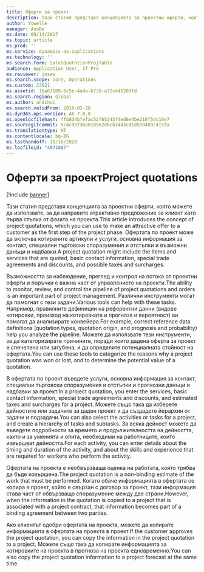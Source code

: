 ```yaml
---
title: Оферти за проект
description: Тази статия представя концепцията за проектни оферти, която можете да използвате, за да направите атрактивно предложение за клиент като първа стъпка от фазата на проекта. Офертата по проект може да включва котираните артикули и услуги, основна информация за контакт, специални търговски споразумения и отстъпки и възможни данъци и надбавки.
author: Yowelle
manager: AnnBe
ms.date: 09/14/2017
ms.topic: article
ms.prod: ''
ms.service: dynamics-ax-applications
ms.technology: ''
ms.search.form: SalesQuotationProjTable
audience: Application User, IT Pro
ms.reviewer: josaw
ms.search.scope: Core, Operations
ms.custom: 23621
ms.assetid: 1ba67109-8c5b-4ada-b730-a72cd46203fd
ms.search.region: Global
ms.author: andchoi
ms.search.validFrom: 2016-02-28
ms.dyn365.ops.version: AX 7.0.0
ms.openlocfilehash: ffb8d4bfefac52f65245f4ed6e4be216f5dc10e7
ms.sourcegitcommit: 5c4c9bf3ba018562d6cb3443c01d550489c415fa
ms.translationtype: HT
ms.contentlocale: bg-BG
ms.lasthandoff: 10/16/2020
ms.locfileid: "4071807"
---
```

# <a name="project-quotations"></a><span data-ttu-id="51f62-104">Оферти за проект</span><span class="sxs-lookup"><span data-stu-id="51f62-104">Project quotations</span></span>

[!include [banner](../includes/banner.md)]

<span data-ttu-id="51f62-105">Тази статия представя концепцията за проектни оферти, която можете да използвате, за да направите атрактивно предложение за клиент като първа стъпка от фазата на проекта.</span><span class="sxs-lookup"><span data-stu-id="51f62-105">This article introduces the concept of project quotations, which you can use to make an attractive offer to a customer as the first step of the project phase.</span></span> <span data-ttu-id="51f62-106">Офертата по проект може да включва котираните артикули и услуги, основна информация за контакт, специални търговски споразумения и отстъпки и възможни данъци и надбавки.</span><span class="sxs-lookup"><span data-stu-id="51f62-106">A project quotation might include the items and services that are quoted, basic contact information, special trade agreements and discounts, and possible taxes and surcharges.</span></span> 

<span data-ttu-id="51f62-107">Възможността за наблюдение, преглед и контрол на потока от проектни оферти и поръчки е важна част от управлението на проекти.</span><span class="sxs-lookup"><span data-stu-id="51f62-107">The ability to monitor, review, and control the pipeline of project quotations and orders is an important part of project management.</span></span> <span data-ttu-id="51f62-108">Различни инструменти могат да помогнат с тези задачи.</span><span class="sxs-lookup"><span data-stu-id="51f62-108">Various tools can help with these tasks.</span></span> <span data-ttu-id="51f62-109">Например, правилните дефиниции на референтни данни (видове котировки, произход на котировката и прогноза и вероятност) ви помагат да анализирате конвейера.</span><span class="sxs-lookup"><span data-stu-id="51f62-109">For example, correct reference data definitions (quotation types, quotation origin, and prognosis and probability) help you analyze the pipeline.</span></span> <span data-ttu-id="51f62-110">Можете да използвате тези инструменти, за да категоризирате причините, поради които дадена оферта за проект е спечелена или загубена, и да определите потенциалната стойност на офертата.</span><span class="sxs-lookup"><span data-stu-id="51f62-110">You can use these tools to categorize the reasons why a project quotation was won or lost, and to determine the potential value of a quotation.</span></span> 

<span data-ttu-id="51f62-111">В офертата по проект въведете услуги, основна информация за контакт, специални търговски споразумения и отстъпки и прогнозни данъци и надбавки за проект.</span><span class="sxs-lookup"><span data-stu-id="51f62-111">In a project quotation, you enter the services, basic contact information, special trade agreements and discounts, and estimated taxes and surcharges for a project.</span></span> <span data-ttu-id="51f62-112">Можете също така да изберете дейностите или задачите за даден проект и да създадете йерархия от задачи и подзадачи.</span><span class="sxs-lookup"><span data-stu-id="51f62-112">You can also select the activities or tasks for a project, and create a hierarchy of tasks and subtasks.</span></span> <span data-ttu-id="51f62-113">За всяка дейност можете да въведете подробности за времето и продължителността на дейността, както и за уменията и опита, необходими на работниците, които извършват дейността.</span><span class="sxs-lookup"><span data-stu-id="51f62-113">For each activity, you can enter details about the timing and duration of the activity, and about the skills and experience that are required for workers who perform the activity.</span></span> 

<span data-ttu-id="51f62-114">Офертата на проекта е необвързваща оценка на работата, която трябва да бъде извършена.</span><span class="sxs-lookup"><span data-stu-id="51f62-114">The project quotation is a non-binding estimate of the work that must be performed.</span></span> <span data-ttu-id="51f62-115">Когато обаче информацията в офертата се копира в проект, който е свързан с договор за проект, тази информация става част от обвързващо споразумение между две страни.</span><span class="sxs-lookup"><span data-stu-id="51f62-115">However, when the information in the quotation is copied to a project that is associated with a project contract, that information becomes part of a binding agreement between two parties.</span></span> 

<span data-ttu-id="51f62-116">Ако клиентът одобри офертата на проекта, можете да копирате информацията в офертата на проекта в проект.</span><span class="sxs-lookup"><span data-stu-id="51f62-116">If the customer approves the project quotation, you can copy the information in the project quotation to a project.</span></span> <span data-ttu-id="51f62-117">Можете също така да копирате информацията за котировките на проекта в прогноза на проекта едновременно.</span><span class="sxs-lookup"><span data-stu-id="51f62-117">You can also copy the project quotation information to a project forecast at the same time.</span></span>



